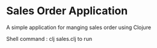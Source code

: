 # Sales Order Application
 A simple application for manging sales order using Clojure
 
 Shell command : clj sales.clj to run
 
 
